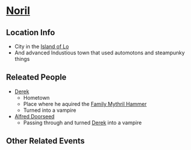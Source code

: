 # [Noril](/D%26D/VampireWithThomas/Places/Towns/Noril.md)

## Location Info

- City in the [Island of Lo](/D%26D/VampireWithThomas/Places/Lands/Island%20of%20Lo.md)
- And advanced Industious town that used automotons and steampunky things

## Releated People

- [Derek](/D%26D/VampireWithThomas/People/PCs/Derek%20De%20Porpington-Mimsy.md)
  - Hometown
  - Place where he aquired the [Family Mythril Hammer](/D%26D/VampireWithThomas/Things/Tools%20and%20Weapons/Family%20Mythril%20Hammer.md)
  - Turned into a vampire
- [Alfred Doorseed](/D%26D/VampireWithThomas/People/Companions/Alfred%20Doorseed.md)
  - Passing through and turned [Derek](/D%26D/VampireWithThomas/People/PCs/Derek%20De%20Porpington-Mimsy.md) into a vampire

## Other Related Events
